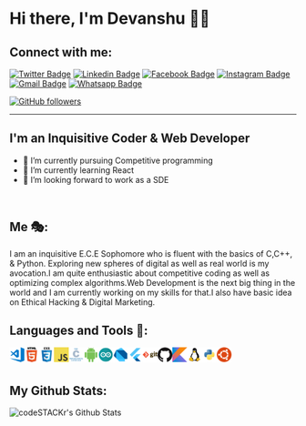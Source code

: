 # Hi there, I'm Devanshu ✌🏻

## Connect with me:
[![Twitter Badge](https://img.shields.io/badge/-@iamdsp9-1ca0f1?style=flat-square&labelColor=1ca0f1&logo=twitter&logoColor=white&link=https://https://twitter.com/iamdsp9)](https://twitter.com/iamdsp9) 
[![Linkedin Badge](https://img.shields.io/badge/-@iamdsp9-blue?style=flat-square&logo=Linkedin&logoColor=white&link=https://www.linkedin.com/in/iamdsp9/)](https://www.linkedin.com/in/iamdsp9/) 
[![Facebook Badge](https://img.shields.io/badge/-@iamdsp9-darkblue?style=flat-square&logo=facebook&logoColor=white&link=https://www.facebook.com/devanshusekhar.preetam)](https://www.facebook.com/devanshusekhar.preetam) 
[![Instagram Badge](https://img.shields.io/badge/-@iamdsp9-black?style=flat-square&labelColor=ff69b4&logo=instagram&logoColor=black&link=https://www.instagram.com/iamdsp9/)](https://www.instagram.com/iamdsp9/)
[![Gmail Badge](https://img.shields.io/badge/-@devanshupreetam@gmail.com-c14438?style=flat-square&logo=Gmail&logoColor=white&link=mailto:devanshupreetam@gmail.com)](mailto:devanshupreetam@gmail.com)
[![Whatsapp Badge](https://img.shields.io/badge/-@iamdsp9-applegreen?style=flat-square&logo=Whatsapp&logoColor=white&link=https://wa.link/py7hdl)](https://wa.link/py7hdl)
<!--[![Donate](https://img.shields.io/badge/Support-%24-blue)](https://www.paypal.me/sakshamtaneja)-->
[![GitHub followers](https://img.shields.io/github/followers/iamdsp9?label=Follow&style=social)](https://github.com/iamdsp9/?tab=follow)

---

## I'm an Inquisitive Coder & Web Developer  
- 📌 I’m currently pursuing Competitive programming
- 📌 I’m currently learning React
- 📌 I’m looking forward to work as a SDE


<br />

## Me 🎭:
I am an inquisitive E.C.E Sophomore who is fluent with the basics of C,C++, & Python. Exploring new spheres of digital as well as real world is my avocation.I am quite enthusiastic about competitive coding as well as optimizing complex algorithms.Web Development is the next big thing in the world and I am currently working on my skills for that.I also have basic idea on Ethical Hacking & Digital Marketing.  

## Languages and Tools 📗:
[<img align="left" alt="Visual Studio Code" width="26px" src="https://raw.githubusercontent.com/github/explore/80688e429a7d4ef2fca1e82350fe8e3517d3494d/topics/visual-studio-code/visual-studio-code.png" />][website]
[<img align="left" alt="HTML5" width="26px" src="https://raw.githubusercontent.com/github/explore/80688e429a7d4ef2fca1e82350fe8e3517d3494d/topics/html/html.png" />][website]
[<img align="left" alt="CSS3" width="26px" src="https://raw.githubusercontent.com/github/explore/80688e429a7d4ef2fca1e82350fe8e3517d3494d/topics/css/css.png" />][git]
[<img align="left" alt="JavaScript" width="26px" src="https://raw.githubusercontent.com/github/explore/80688e429a7d4ef2fca1e82350fe8e3517d3494d/topics/javascript/javascript.png" />][git]
[<img align="left" alt="C" width="26px" src="https://github.com/github/explore/blob/master/topics/c/c.png" />][git]
[<img align="left" alt="Android Studios" width="26px" src="https://github.com/github/explore/blob/master/topics/android/android.png" />][git]
[<img align="left" alt="Arduino" width="26px" src="https://github.com/github/explore/blob/master/topics/arduino/arduino.png" />][git]
[<img align="left" alt="Dart" width="26px" src="https://github.com/github/explore/blob/master/topics/dart/dart.png" />][git]
[<img align="left" alt="Flutter" width="26px" src="https://github.com/github/explore/blob/master/topics/flutter/flutter.png" />][git]
[<img align="left" alt="git" width="26px" src="https://github.com/github/explore/blob/master/topics/git/git.png" />][git]
[<img align="left" alt="github" width="26px" src="https://github.com/github/explore/blob/master/topics/github/github.png" />][git]
[<img align="left" alt="Kotlin" width="26px" src="https://github.com/github/explore/blob/master/topics/kotlin/kotlin.png" />][git]
[<img align="left" alt="Linux" width="26px" src="https://github.com/github/explore/blob/master/topics/linux/linux.png" />][git]
[<img align="left" alt="Python" width="26px" src="https://github.com/github/explore/blob/master/topics/python/python.png" />][git]
[<img align="left" alt="ubuntu" width="26px" src="https://github.com/github/explore/blob/master/topics/ubuntu/ubuntu.png" />][git]

<br />
<br />

## My Github Stats:
<img align="left" alt="codeSTACKr's Github Stats" src="https://github-readme-stats.codestackr.vercel.app/api?username=iamdsp9&show_icons=true&hide_border=true" />

[website]: https://iamdsp9.github.io/mycv/
[git]: https://github.com/iamdsp9

